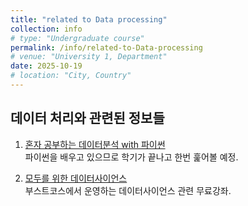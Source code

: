 ```yaml
---
title: "related to Data processing"
collection: info
# type: "Undergraduate course"
permalink: /info/related-to-Data-processing
# venue: "University 1, Department"
date: 2025-10-19
# location: "City, Country"
---
```


데이터 처리와 관련된 정보들
--

1. [혼자 공부하는 데이터분석 with 파이썬](https://youtube.com/playlist?list=PLVsNizTWUw7FGzSRCkQrPEEe-ljVXgS7k&si=RMHC-6Qv2fkaBNyl)<br>
파이썬을 배우고 있으므로 학기가 끝나고 한번 훑어볼 예정.

2. [모두를 위한 데이터사이언스](https://www.boostcourse.org/ds101)<br>
부스트코스에서 운영하는 데이터사이언스 관련 무료강좌.


